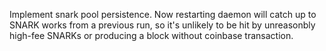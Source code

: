 Implement snark pool persistence. Now restarting daemon will catch up to SNARK works from a previous run, so it's unlikely to be hit by unreasonbly high-fee SNARKs or producing a block without coinbase transaction.
